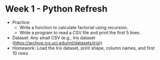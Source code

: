 # Week 1 - Python Refresh
- Practice:
    - Write a function to calculate factorial using recursion.
    - Write a program to read a CSV file and print the first 5 lines.
- Dataset: Any small CSV (e.g., Iris dataset (https://archive.ics.uci.edu/ml/datasets/iris))
- Homework: Load the Iris dataset, print shape, column names, and first 10 rows.